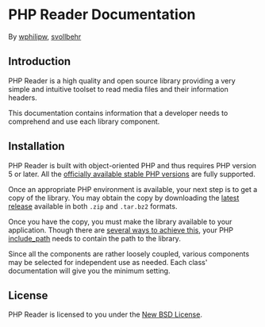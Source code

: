 # PHP Reader Documentation #
By [wphilipw](http://code.google.com/u/wphilipw/), [svollbehr](http://code.google.com/u/svollbehr/)

## Introduction ##
PHP Reader is a high quality and open source library providing a very simple and intuitive toolset to read media files and their information headers.

This documentation contains information that a developer needs to comprehend and use each library component.

## Installation ##
PHP Reader is built with object-oriented PHP and thus requires PHP version 5 or later. All the [officially available stable PHP versions](http://php.net/downloads/) are fully supported.

Once an appropriate PHP environment is available, your next step is to get a copy of the library. You may obtain the copy by downloading the [latest release](http://code.google.com/p/php-reader/downloads/list) available in both `.zip` and `.tar.bz2` formats.

Once you have the copy, you must make the library available to your application. Though there are [several ways to achieve this](http://www.php.net/manual/en/configuration.changes.php), your PHP [include\_path](http://www.php.net/manual/en/ini.core.php#ini.include-path) needs to contain the path to the library.

Since all the components are rather loosely coupled, various components may be selected for independent use as needed. Each class' documentation will give you the minimum setting.

## License ##
PHP Reader is licensed to you under the [New BSD License](License.md).